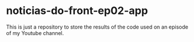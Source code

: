 # noticias-do-front-ep02-app
This is just a repository to store the results of the code used on an episode of my Youtube channel.
